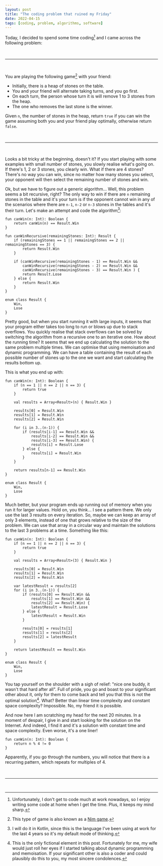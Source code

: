 ```yaml
---
layout: post
title: "The coding problem that ruined my Friday"
date: 2022-04-15
tags: [coding, problem, algorithms, software]
---
```


Today, I decided to spend some time coding[^coding] and I came across the following problem:

<br/>

-------------------------------------------------------

<br/>

You are playing the following game[^nim] with your friend:

* Initially, there is a heap of stones on the table.
* You and your friend will alternate taking turns, and you go first.
* On each turn, the person whose turn it is will remove 1 to 3 stones from the heap.
* The one who removes the last stone is the winner.

Given `n`, the number of stones in the heap, return `true` if you can win the game assuming both you and your friend play optimally, otherwise return `false`.

<br/>

-------------------------------------------------------

<br/>

Looks a bit tricky at the beginning, doesn't it? If you start playing with some examples with small number of stones, you slowly realise what's going on. If there's 1, 2 or 3 stones, you clearly win. What if there are 4 stones? There's no way you can win, since no matter how many stones you select, your opponent will then select the remaining number of stones and win. 

Ok, but we have to figure out a generic algorithm... Well, this problem seems a bit recursive, right? The only way to win if there are `n` remaining stones in the table and it's your turn is if the opponent cannot win in any of the scenarios where there are `n-1`, `n-2` or `n-3` stones in the tables and it's their turn. Let's make an attempt and code the algorithm[^kotlin]:

```
fun canWin(n: Int): Boolean {
    return canWin(n) == Result.Win
}

fun canWinRecursive(remainingStones: Int): Result {
    if (remainingStones == 1 || remainingStones == 2 || remainingStones == 3) {
        return Result.Win
    }

    if (canWinRecursive(remainingStones - 1) == Result.Win &&
        canWinRecursive(remainingStones - 2) == Result.Win &&
        canWinRecursive(remainingStones - 3) == Result.Win ) {
        return Result.Lose
    } else {
        return Result.Win
    }
}

enum class Result {
    Win,
    Lose
}
```

Pretty good, but when you start running it with large inputs, it seems that your program either takes too long to run or blows up due to stack overflows. You quickly realise that stack overflows can be solved by switching the algorithm from a recursive one to an iterative one. How about the running time? It seems that we end up calculating the solution to the same problem multiple times. We can optimise that using memoisation and dynamic programming. We can have a table containing the result of each possible number of stones up to the one we want and start calculating the results bottom up.

This is what you end up with:

```
fun canWin(n: Int): Boolean {
    if (n == 1 || n == 2 || n == 3) {
        return true
    }
    
    val results = Array<Result>(n) { Result.Win }

    results[0] = Result.Win
    results[1] = Result.Win
    results[2] = Result.Win
    
    for (i in 3..(n-1)) {
        if (results[i-1] == Result.Win &&
            results[i-2] == Result.Win &&
            results[i-3] == Result.Win) {
            results[i] = Result.Lose
        } else {
            results[i] = Result.Win
        }
    }
    
    return results[n-1] == Result.Win
}

enum class Result {
    Win,
    Lose
}
```

Much better, but your program ends up running out of memory when you run it for larger values. Hold on, you think... I see a pattern there. We only use the last 3 results on every iteration. So, maybe we can keep an array of only 3 elements, instead of one that grows relative to the size of the problem. We can use that array in a circular way and maintain the solutions to the last 3 problems at a time. Something like this:

```
fun canWin(n: Int): Boolean {
    if (n == 1 || n == 2 || n == 3) {
        return true
    }

    val results = Array<Result>(3) { Result.Win }

    results[0] = Result.Win
    results[1] = Result.Win
    results[2] = Result.Win

    var latestResult = results[2]
    for (i in 3..(n-1)) {
        if (results[0] == Result.Win &&
            results[1] == Result.Win &&
            results[2] == Result.Win) {
            latestResult = Result.Lose
        } else {
            latestResult = Result.Win
        }

        results[0] = results[1]
        results[1] = results[2]
        results[2] = latestResult
    }

    return latestResult == Result.Win
}

enum class Result {
    Win,
    Lose
}
```

You tap yourself on the shoulder with a sigh of relief: "nice one buddy, it wasn't that hard after all". Full of pride, you go and boast to your significant other about it, only for them to come back and tell you that this is not the optimal solution[^optimal]. What? Better than linear time complexity and constant space complexity? Impossible. No, my friend it is possible.

And now here I am scratching my head for the next 20 minutes. In a moment of despair, I give in and start looking for the solution on the Internet. And indeed, I find it and it's a solution with constant time and space complexity. Even worse, it's a one liner!

```
fun canWin(n: Int): Boolean {
    return n % 4 != 0
}
```

Apparently, if you go through the numbers, you will notice that there is a recurring pattern, which repeats for multiples of 4.



<br/>

-------------------------------------------------------

<br/>

[^coding]: Unfortunately, I don't get to code much at work nowadays, so I enjoy writing some code at home when I get the time. Plus, it keeps my mind sharp.
[^nim]: This type of game is also known as a [Nim game](https://en.wikipedia.org/wiki/Nim).
[^kotlin]: I will do it in Kotlin, since this is the language I've been using at work for the last 4 years so it's my default mode of thinking.
[^optimal]: This is the only fictional element in this post. Fortunately for me, my wife would just roll her eyes if I started talking about dynamic programming and memoisation. If your significant other is also a coder and could plausibly do this to you, my most sincere condolences.